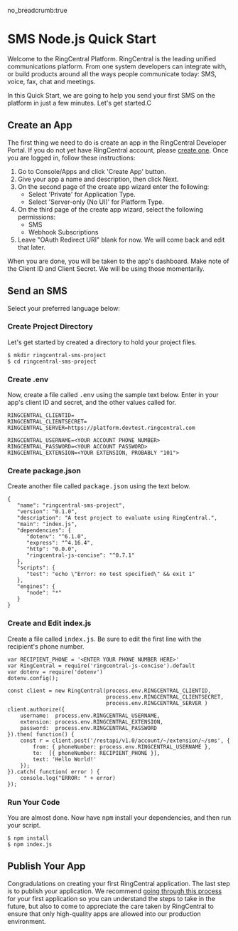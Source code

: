 no_breadcrumb:true

# SMS Node.js Quick Start

Welcome to the RingCentral Platform. RingCentral is the leading unified communications platform. From one system developers can integrate with, or build products around all the ways people communicate today: SMS, voice, fax, chat and meetings. 

In this Quick Start, we are going to help you send your first SMS on the platform in just a few minutes. Let's get started.C

## Create an App

The first thing we need to do is create an app in the RingCentral Developer Portal. If you do not yet have RingCentral account, please [create one](https://developer.ringcentral.com/login.html#/). Once you are logged in, follow these instructions:

1. Go to Console/Apps and click 'Create App' button.
2. Give your app a name and description, then click Next.
3. On the second page of the create app wizard enter the following:
    * Select 'Private' for Application Type.
    * Select 'Server-only (No UI)' for Platform Type.
4. On the third page of the create app wizard, select the following permissions:
    * SMS
    * Webhook Subscriptions
5. Leave "OAuth Redirect URI" blank for now. We will come back and edit that later. 

When you are done, you will be taken to the app's dashboard. Make note of the Client ID and Client Secret. We will be using those momentarily.

## Send an SMS

Select your preferred language below:

<h3>Create Project Directory</h3>

<p>Let's get started by created a directory to hold your project files.</p>

<pre><code class="bash">$ mkdir ringcentral-sms-project
$ cd ringcentral-sms-project
</code></pre>

<h3>Create .env</h3>

<p>Now, create a file called <tt>.env</tt> using the sample text below. Enter in your app's client ID and secret, and the other values called for.</p>

<pre><code class="bash">RINGCENTRAL_CLIENTID=
RINGCENTRAL_CLIENTSECRET=
RINGCENTRAL_SERVER=https://platform.devtest.ringcentral.com

RINGCENTRAL_USERNAME=&lt;YOUR ACCOUNT PHONE NUMBER>
RINGCENTRAL_PASSWORD=&lt;YOUR ACCOUNT PASSWORD>
RINGCENTRAL_EXTENSION=&lt;YOUR EXTENSION, PROBABLY "101">
</code></pre>

<h3>Create package.json</h3>

<p>Create another file called <tt>package.json</tt> using the text below.</p>

<pre><code class="json">{
   "name": "ringcentral-sms-project",
   "version": "0.1.0",
   "description": "A test project to evaluate using RingCentral.",
   "main": "index.js",
   "dependencies": {
      "dotenv": "^6.1.0",
      "express": "^4.16.4",
      "http": "0.0.0",
      "ringcentral-js-concise": "^0.7.1"
   },
   "scripts": {
      "test": "echo \"Error: no test specified\" && exit 1"
   },
   "engines": {
      "node": "*"
   }
}
</code></pre>

<h3>Create and Edit index.js</h3>

<p>Create a file called <tt>index.js</tt>. Be sure to edit the first line with the recipient's phone number.</p>

<pre><code class="javascript">var RECIPIENT_PHONE = '&lt;ENTER YOUR PHONE NUMBER HERE>'
var RingCentral = require('ringcentral-js-concise').default
var dotenv = require('dotenv')
dotenv.config();

const client = new RingCentral(process.env.RINGCENTRAL_CLIENTID,
                               process.env.RINGCENTRAL_CLIENTSECRET,
                               process.env.RINGCENTRAL_SERVER )
client.authorize({
    username:  process.env.RINGCENTRAL_USERNAME,
    extension: process.env.RINGCENTRAL_EXTENSION,
    password:  process.env.RINGCENTRAL_PASSWORD
}).then( function() {
    const r = client.post('/restapi/v1.0/account/~/extension/~/sms', {
        from: { phoneNumber: process.env.RINGCENTRAL_USERNAME },
        to:  [{ phoneNumber: RECIPIENT_PHONE }],
        text: 'Hello World!'
    });
}).catch( function( error ) {
    console.log("ERROR: " + error)
});
</code></pre>

<h3>Run Your Code</h3>

<p>You are almost done. Now have <tt>npm</tt> install your dependencies, and then run your script.</p>

<pre><code class="bash">$ npm install
$ npm index.js
</code></pre>

## Publish Your App

Congradulations on creating your first RingCentral application. The last step is to publish your application. We recommend [going through this process](../basics/publish) for your first application so you can understand the steps to take in the future, but also to come to appreciate the care taken by RingCentral to ensure that only high-quality apps are allowed into our production environment.
